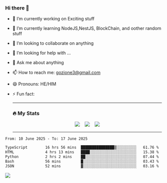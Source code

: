 ### Hi there 👋

<!--
**charlieScript/charlieScript** is a ✨ _special_ ✨ repository because its `README.md` (this file) appears on your GitHub profile.

Here are some ideas to get you started: -->

- 🔭 I’m currently working on Exciting stuff
- 🌱 I’m currently learning NodeJS,NestJS, BlockChain, and oother random stuff
- 👯 I’m looking to collaborate on anything
- 🤔 I’m looking for help with ...
- 💬 Ask me about anything
- 📫 How to reach me: gozione3@gmail.com
- 😄 Pronouns: HE/HIM
- ⚡ Fun fact:


  ---

  ### :fire: My Stats

  <div id="stats" align="center">
  <img src="http://github-readme-streak-stats.herokuapp.com?user=charlieScript&theme=dark&date_format=M%20j%5B%2C%20Y%5D" />&nbsp;&nbsp;&nbsp;
  <img src="https://github-readme-stats.vercel.app/api/top-langs/?username=charlieScript&layout=compact&theme=vision-friendly-dark"/>&nbsp;&nbsp;&nbsp;
  <img src="https://github-readme-stats.vercel.app/api?username=charlieScript&show_icons=true&theme=radical"/>
  </div>

  ---



<!--START_SECTION:waka-->

```txt
From: 10 June 2025 - To: 17 June 2025

TypeScript        16 hrs 56 mins  ███████████████▒░░░░░░░░░   61.76 %
HTML              4 hrs 13 mins   ████░░░░░░░░░░░░░░░░░░░░░   15.38 %
Python            2 hrs 2 mins    ██░░░░░░░░░░░░░░░░░░░░░░░   07.44 %
Bash              56 mins         █░░░░░░░░░░░░░░░░░░░░░░░░   03.43 %
JSON              52 mins         ▓░░░░░░░░░░░░░░░░░░░░░░░░   03.16 %
```

<!--END_SECTION:waka-->
![](https://komarev.com/ghpvc/?username=charlieScript)

